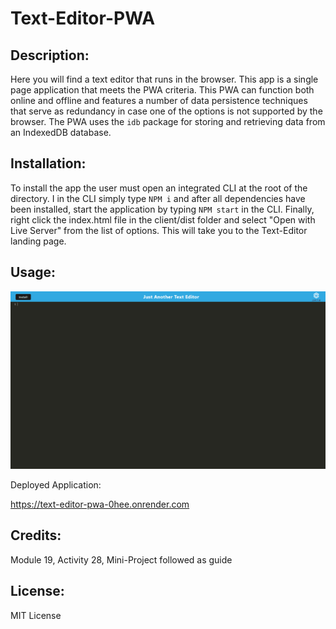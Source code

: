 # Text-Editor-PWA

## Description:

Here you will find a text editor that runs in the browser. This app is a single page application that meets the PWA criteria. This PWA can function both online and offline and features a number of data persistence techniques that serve as redundancy in case one of the options is not supported by the browser. The PWA uses the `idb` package for storing and retrieving data from an IndexedDB database.

## Installation:

To install the app the user must open an integrated CLI at the root of the directory. I in the CLI simply type `NPM i` and after all dependencies have been installed, start the application by typing `NPM start` in the CLI. Finally, right click the index.html file in the client/dist folder and select "Open with Live Server" from the list of options. This will take you to the Text-Editor landing page.

## Usage:


![Landing Page](<./assets/landingpage.png>)

Deployed Application:

https://text-editor-pwa-0hee.onrender.com

## Credits:

Module 19, Activity 28, Mini-Project followed as guide

## License:

MIT License


